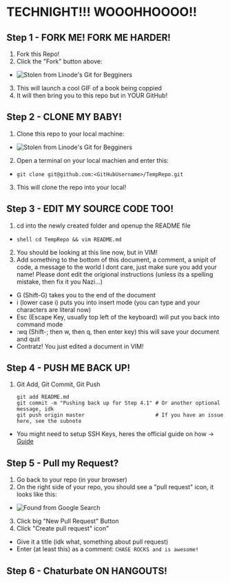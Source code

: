 # TECHNIGHT!!! WOOOHHOOOO!!

## Step 1 - FORK ME! FORK ME HARDER!

1. Fork this Repo!
2. Click the "Fork" button above:  
 * ![Stolen from Linode's Git for Begginers][GHFork]
3. This will launch a cool GIF of a book being coppied
4. It will then bring you to this repo but in YOUR GitHub!

## Step 2 - CLONE MY BABY!

1. Clone this repo to your local machine:  
 * ![Stolen from Linode's Git for Begginers][GHClone]
2. Open a terminal on your local machien and enter this:  
 *  `git clone git@github.com:<GitHubUsername>/TempRepo.git`
3. This will clone the repo into your local!

## Step 3 - EDIT MY SOURCE CODE TOO!

1. cd into the newly created folder and openup the README file
 * `shell cd TempRepo && vim README.md`
2. You should be looking at this line now, but in VIM!
3. Add something to the bottom of this document, a comment, a snipit of code, a message to the world I dont care, just make sure you add your name! Please dont edit the origional instructions (unless its a spelling mistake, then fix it you  Nazi...)  
 * G (Shift-G) takes you to the end of the document  
 * i (lower case i) puts you into insert mode (you can type and your characters are literal now)  
 * Esc (Escape Key, usually top left of the keyboard) will put you back into command mode  
 * :wq (Shift-; then w, then q, then enter key) this will save your document and quit  
 * Contratz! You just edited a document in VIM!  

## Step 4 - PUSH ME BACK UP!

1. Git Add, Git Commit, Git Push  
   ```git
   git add README.md  
   git commit -m "Pushing back up for Step 4.1" # Or another optional message, idk  
   git push origin master                       # If you have an issue here, see the subnote  
   ```
 * You might need to setup SSH Keys, heres the official guide on how -> [Guide][GHGuide]

## Step 5 - Pull my Request?

1. Go back to your repo (in your browser)
2. On the right side of your repo, you should see a "pull request" icon, it looks like this:  
 * ![Found from Google Search][GHPullReq]
3. Click big "New Pull Request" Button
4. Click "Create pull request" icon"
 * Give it a title (idk what, something about pull request)
 * Enter (at least this) as a comment: `CHASE ROCKS and is awesome!`

## Step 6 - Chaturbate ON HANGOUTS!

[GHFork]:    https://www.linode.com/docs/assets/github-fork.png
[GHClone]:   https://www.linode.com/docs/assets/github-clone-arrow.png
[EasterEgg]: https://www.youtube.com/watch?v=fCVHpnixj88
[GHGuide]:   https://help.github.com/articles/generating-ssh-keys/
[Another]:   http://nokith.com
[GHPullReq]: https://cdn0.iconfinder.com/data/icons/octicons/1024/git-pull-request-48.png








